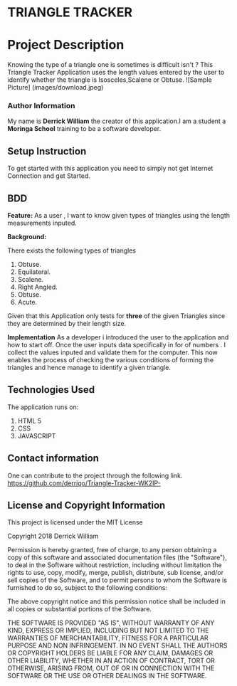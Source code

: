 #     TRIANGLE TRACKER

#  Project Description
Knowing the type of a triangle one is sometimes is difficult isn't ? This Triangle Tracker Application uses the length values entered by the user to identify whether the triangle is Isosceles,Scalene or Obtuse.
![Sample Picture] (images/download.jpeg)


### Author Information
My name is **Derrick William** the creator of this application.I am a student a **Moringa School** training to be a software developer.


## Setup Instruction
To get started with this application you need to simply not get Internet Connection and get Started.

## BDD
**Feature:** As a user , I want to know given types of triangles using the length measurements inputed.

 **Background:**

There exists the following types of triangles
1. Obtuse.
2. Equilateral.
3. Scalene.
4. Right Angled.
5. Obtuse.
6. Acute.


 Given that this Application only tests for __three__ of the given Triangles since they are determined by their length size.

 **Implementation**
As a developer i introduced the user to the application and how to start off. Once the user inputs data specifically in for of numbers . I collect the values inputed and validate them for the computer. This now enables the process of checking the various conditions of forming the triangles and hence manage to identify a given triangle.

## Technologies Used
The application runs on:
1. HTML 5
2. CSS
3. JAVASCRIPT


## Contact information
One can contribute to the project through the following link. https://github.com/derriqo/Triangle-Tracker-WK2IP-


## License and Copyright Information

This project is licensed under the MIT License

Copyright 2018 Derrick William

Permission is hereby granted, free of charge, to any person obtaining a copy of this software and associated documentation files (the "Software"), to deal in the Software without restriction, including without limitation the rights to use, copy, modify, merge, publish, distribute, sub license, and/or sell copies of the Software, and to permit persons to whom the Software is furnished to do so, subject to the following conditions:

The above copyright notice and this permission notice shall be included in all copies or substantial portions of the Software.

THE SOFTWARE IS PROVIDED "AS IS", WITHOUT WARRANTY OF ANY KIND, EXPRESS OR IMPLIED, INCLUDING BUT NOT LIMITED TO THE WARRANTIES OF MERCHANTABILITY, FITNESS FOR A PARTICULAR PURPOSE AND NON INFRINGEMENT. IN NO EVENT SHALL THE AUTHORS OR COPYRIGHT HOLDERS BE LIABLE FOR ANY CLAIM, DAMAGES OR OTHER LIABILITY, WHETHER IN AN ACTION OF CONTRACT, TORT OR OTHERWISE, ARISING FROM, OUT OF OR IN CONNECTION WITH THE SOFTWARE OR THE USE OR OTHER DEALINGS IN THE SOFTWARE.
